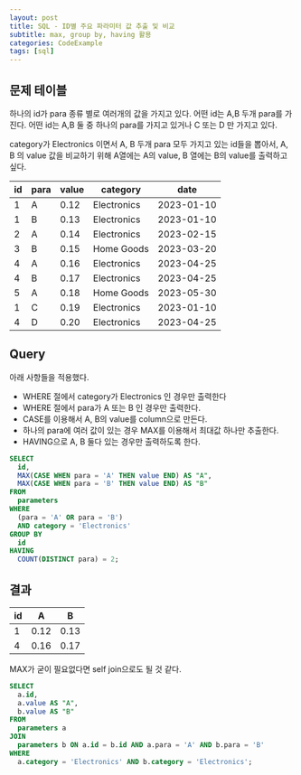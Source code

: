 ```yaml
---
layout: post
title: SQL - ID별 주요 파라미터 값 추출 및 비교
subtitle: max, group by, having 활용
categories: CodeExample
tags: [sql]
---
```


## 문제 테이블

하나의 id가 para 종류 별로 여러개의 값을 가지고 있다.
어떤 id는 A,B 두개 para를 가진다.
어떤 id는 A,B 둘 중 하나의 para를 가지고 있거나 C 또는 D 만 가지고 있다.

category가 Electronics 이면서 A, B 두개 para 모두 가지고 있는 id들을 뽑아서,
A, B 의 value 값을 비교하기 위해 A열에는 A의 value, B 열에는 B의 value를 출력하고 싶다.

| id | para | value | category    | date       |
|----|------|-------|-------------|------------|
| 1  | A    | 0.12  | Electronics | 2023-01-10 |
| 1  | B    | 0.13  | Electronics | 2023-01-10 |
| 2  | A    | 0.14  | Electronics | 2023-02-15 |
| 3  | B    | 0.15  | Home Goods  | 2023-03-20 |
| 4  | A    | 0.16  | Electronics | 2023-04-25 |
| 4  | B    | 0.17  | Electronics | 2023-04-25 |
| 5  | A    | 0.18  | Home Goods  | 2023-05-30 |
| 1  | C    | 0.19  | Electronics | 2023-01-10 |
| 4  | D    | 0.20  | Electronics | 2023-04-25 |

## Query 

아래 사항들을 적용했다.

- WHERE 절에서 category가 Electronics 인 경우만 출력한다
- WHERE 절에서 para가 A 또는 B 인 경우만 출력한다.
- CASE를 이용해서 A, B의 value를 column으로 만든다.
- 하나의 para에 여러 값이 있는 경우 MAX를 이용해서 최대값 하나만 추출한다.
- HAVING으로 A, B 둘다 있는 경우만 출력하도록 한다.

```sql
SELECT
  id,
  MAX(CASE WHEN para = 'A' THEN value END) AS "A",
  MAX(CASE WHEN para = 'B' THEN value END) AS "B"
FROM
  parameters
WHERE
  (para = 'A' OR para = 'B')
  AND category = 'Electronics'
GROUP BY
  id
HAVING
  COUNT(DISTINCT para) = 2;
```
## 결과

| id | A    | B    |
|----|------|------|
| 1  | 0.12 | 0.13 |
| 4  | 0.16 | 0.17 |

MAX가 굳이 필요없다면 self join으로도 될 것 같다.

```sql
SELECT
  a.id,
  a.value AS "A",
  b.value AS "B"
FROM
  parameters a
JOIN
  parameters b ON a.id = b.id AND a.para = 'A' AND b.para = 'B'
WHERE
  a.category = 'Electronics' AND b.category = 'Electronics';
```
